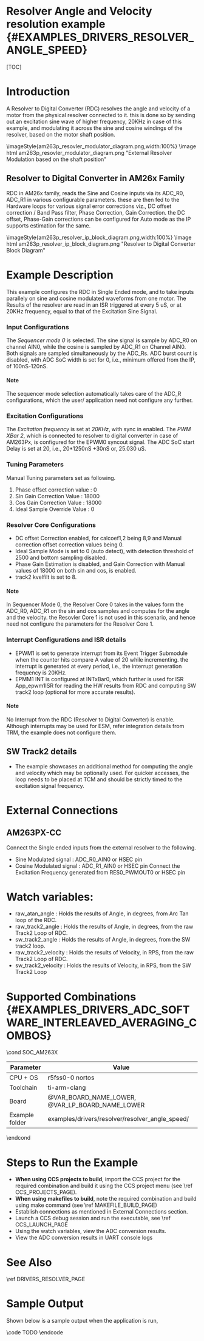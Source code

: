 # Resolver Angle and Velocity resolution example {#EXAMPLES_DRIVERS_RESOLVER_ANGLE_SPEED}

[TOC]

# Introduction
A Resolver to Digital Converter (RDC) resolves the angle and velocity of a motor from the physical resolver connected to it. this is done so by sending out an excitation sine wave of higher frequency, 20KHz in case of this example, and modulating it across the sine and cosine windings of the resolver, based on the motor shaft position.

\imageStyle{am263p_resovler_modulator_diagram.png,width:100%}
\image html am263p_resovler_modulator_diagram.png "External Resolver Modulation based on the shaft position"

## Resolver to Digital Converter in AM26x Family
RDC in AM26x family, reads the Sine and Cosine inputs via its ADC_R0, ADC_R1 in various configurable parameters. these are then fed to the Hardware loops for various signal error corrections viz., DC offset correction / Band Pass filter, Phase Correction, Gain Correction. the DC offset, Phase-Gain corrections can be configured for Auto mode as the IP supports estimation for the same.

\imageStyle{am263p_resolver_ip_block_diagram.png,width:100%}
\image html am263p_resolver_ip_block_diagram.png "Resolver to Digital Converter Block Diagram"

# Example Description
This example configures the RDC in Single Ended mode, and to take inputs parallely on sine and cosine modulated waveforms from one motor. The Results of the resolver are read in an ISR triggered at every 5 uS, or at 20KHz frequency, equal to that of the Excitation Sine Signal.

### Input Configurations
The *Sequencer mode 0* is selected. The sine signal is sample by ADC_R0 on channel AIN0, while the cosine is sampled by ADC_R1 on Channel AIN0. Both signals are sampled simultaneously by the ADC_Rs.
ADC burst count is disabled, with ADC SoC width is set for 0, i.e., minimum offered from the IP, of 100nS-120nS.
#### Note
The sequencer mode selection automatically takes care of the ADC_R configurations, which the user/ application need not configure any further.

### Excitation Configurations
The *Excitation frequency* is set at *20KHz*, with sync in enabled. The *PWM XBar 2*, which is connected to resolver to digital converter in case of AM263Px, is configured for the EPWM0 syncout signal. The ADC SoC start Delay is set at 20, i.e., 20*1250nS +30nS or, 25.030 uS.
### Tuning Parameters
Manual Tuning parameters set as following.
1. Phase offset correction value : 0
2. Sin Gain Correction Value     : 18000
3. Cos Gain Correction Value     : 18000
4. Ideal Sample Override Value   : 0

### Resolver Core Configurations
- DC offset Correction enabled, for calcoef1,2 being 8,9 and Manual correction offset correction values being 0.
- Ideal Sample Mode is set to 0 (auto detect), with detection threshold of 2500 and bottom sampling disabled.
- Phase Gain Estimation is disabled, and Gain Correction with Manual values of 18000 on both sin and cos, is enabled.
- track2 kvelfilt is set to 8.
#### Note
In Sequencer Mode 0, the Resolver Core 0 takes in the values form the ADC_R0, ADC_R1 on the sin and cos samples and computes for the angle and the velocity. the Resovler Core 1 is not used in this scenario, and hence need not configure the parameters for the Resolver Core 1.

### Interrupt Configurations and ISR details
- EPWM1 is set to generate interrupt from its Event Trigger Submodule when the counter hits compare A value of 20 while incrementing. the interrupt is generated at every period, i.e., the interrupt generation frequency is 20KHz.
- EPMM1 INT is configured at INTxBar0, which further is used for ISR App_epwm1ISR for reading the HW results from RDC and computing SW track2 loop (optional for more accurate results).
#### Note
No Interrupt from the RDC (Resolver to Digital Converter) is enable. Although interrupts may be used for ESM, refer integration details from TRM, the example does not configure them.

## SW Track2 details
- The example showcases an additional method for computing the angle and velocity which may be optionally used. For quicker accesses, the loop needs to be placed at TCM and should be strictly timed to the excitation signal frequency.

# External Connections
## AM263PX-CC
Connect the Single ended inputs from the external resolver to the following.
- Sine Modulated signal     : ADC_R0_AIN0 or HSEC pin
- Cosine Modulated signal   : ADC_R1_AIN0 or HSEC pin
Connect the Excitation Frequency generated from RES0_PWMOUT0 or HSEC pin

# Watch variables:
- raw_atan_angle        : Holds the results of Angle, in degrees, from Arc Tan loop of the RDC.
- raw_track2_angle      : Holds the results of Angle, in degrees, from the raw Track2 Loop of RDC.
- sw_track2_angle       : Holds the results of Angle, in degrees, from the SW track2 loop.
- raw_track2_velocity   : Holds the results of Velocity, in RPS, from the raw Track2 Loop of RDC.
- sw_track2_velocity    : Holds the results of Velocity, in RPS, from the SW Track2 Loop

# Supported Combinations {#EXAMPLES_DRIVERS_ADC_SOFTWARE_INTERLEAVED_AVERAGING_COMBOS}

\cond SOC_AM263X

 Parameter      | Value
 ---------------|-----------
 CPU + OS       | r5fss0-0 nortos
 Toolchain      | ti-arm-clang
 Board          | @VAR_BOARD_NAME_LOWER, @VAR_LP_BOARD_NAME_LOWER
 Example folder | examples/drivers/resolver/resolver_angle_speed/

\endcond

# Steps to Run the Example

- **When using CCS projects to build**, import the CCS project for the required combination
  and build it using the CCS project menu (see \ref CCS_PROJECTS_PAGE).
- **When using makefiles to build**, note the required combination and build using
  make command (see \ref MAKEFILE_BUILD_PAGE)
- Establish connections as mentioned in External Connections section.
- Launch a CCS debug session and run the executable, see \ref CCS_LAUNCH_PAGE
- Using the watch variables, view the ADC conversion results.
- View the ADC conversion results in UART console logs

# See Also

\ref DRIVERS_RESOLVER_PAGE

# Sample Output

Shown below is a sample output when the application is run,

\code
TODO
\endcode
